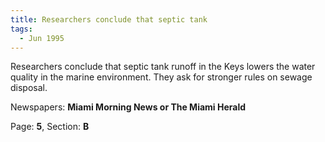 ```yaml
---  
title: Researchers conclude that septic tank  
tags:  
  - Jun 1995  
---  
```

  
Researchers conclude that septic tank runoff in the Keys lowers the water quality in the marine environment. They ask for stronger rules on sewage disposal.  
  
Newspapers: **Miami Morning News or The Miami Herald**  
  
Page: **5**, Section: **B** 
